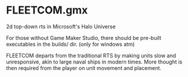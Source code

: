 # FLEETCOM.gmx
2d top-down rts in Microsoft's Halo Universe

For those without Game Maker Studio, there should be pre-built executables in the builds/ dir. (only for windows atm)

FLEETCOM departs from the traditional RTS by making units slow and unresponsive, akin to large naval ships in modern times.
More thought is then required from the player on unit movement and placement.

